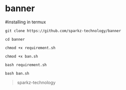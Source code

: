 # banner
#installing in termux
```
git clone https://github.com/sparkz-technology/banner

cd banner

chmod +x requirement.sh

chmod +x ban.sh

bash requirement.sh

bash ban.sh
```
>sparkz-technology
